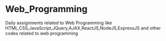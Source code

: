 # Web_Programming
Daily assignments related to Web Programming like HTML,CSS,JavaScript,JQuery,AJAX,ReactJS,NodeJS,ExpressJS and other codes related to web programming
